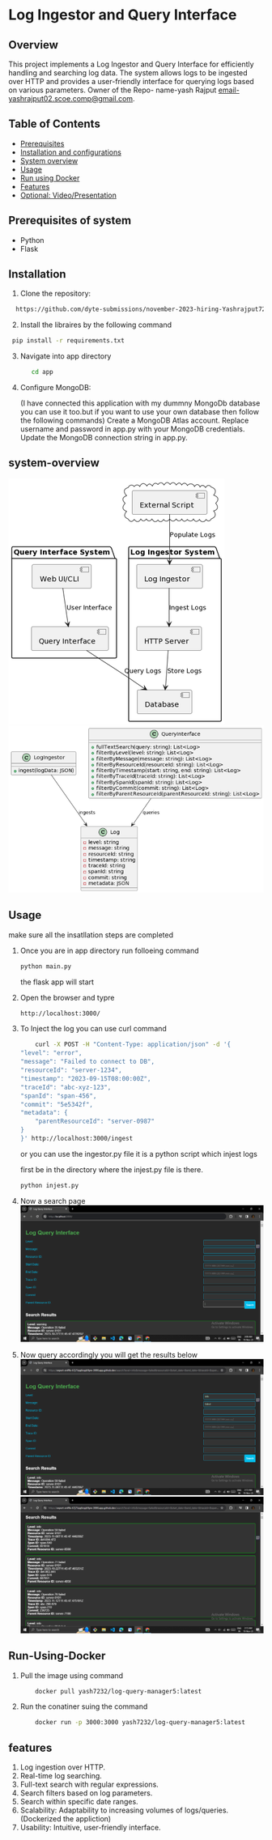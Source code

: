 # Log Ingestor and Query Interface

## Overview

This project implements a Log Ingestor and Query Interface for efficiently handling and searching log data. The system allows logs to be ingested over HTTP and provides a user-friendly interface for querying logs based on various parameters.
Owner of the Repo-
name-yash Rajput
email-yashrajput02.scoe.comp@gmail.com.

## Table of Contents

- [Prerequisites](#prerequisites)
- [Installation and configurations](#installation)
- [System overview](#system-overview)
- [Usage](#usage)
- [Run using Docker](#Run-Using-Docker)
- [Features](#features)
- [Optional: Video/Presentation](#optional-videopresentation)

## Prerequisites of system

- Python
- Flask

## Installation

1. Clone the repository:
 ```bash
   https://github.com/dyte-submissions/november-2023-hiring-Yashrajput7232.git
   ```

2. Install the libraires by the following command
  ```bash 
   pip install -r requirements.txt
   ```
3. Navigate into app directory
    ```bash
       cd app
    ```

4. Configure MongoDB:

    (I have connected this application with my dummny MongoDb database you can use it too.but if you want to use your own database then follow the following commands)
    Create a MongoDB Atlas account.
    Replace username and password in app.py with your MongoDB credentials.
    Update the MongoDB connection string in app.py.


## system-overview
![screenshots](screenshots/sys.png)
![screenshots](screenshots/classdiag.png)


## Usage

make sure all the insatllation steps are completed

1. Once you are in app directory run folloeing command
    ```bash
    python main.py
    ```
    the flask app will start 
2. Open the browser and typre 
    ```bash
    http://localhost:3000/
3. To Inject the log you can use curl command 
    ```bash
        curl -X POST -H "Content-Type: application/json" -d '{
    "level": "error",
    "message": "Failed to connect to DB",
    "resourceId": "server-1234",
    "timestamp": "2023-09-15T08:00:00Z",
    "traceId": "abc-xyz-123",
    "spanId": "span-456",
    "commit": "5e5342f",
    "metadata": {
        "parentResourceId": "server-0987"
    }
    }' http://localhost:3000/ingest
    ```
    or you can use the ingestor.py file
    it is a python script which injest logs 

    first be in the directory where the injest.py file is there.

    ```bash
    python injest.py
    ```

3. Now a search page 
    ![screenshots](screenshots/index.png)

4. Now query accordingly you will get the results below
     ![screenshots](screenshots/query.png)
     ![screenshots](screenshots/output.png)
    
## Run-Using-Docker

1. Pull the image using command
    ```bash
        docker pull yash7232/log-query-manager5:latest
    ```
2. Run the conatiner suing the command 
    ``` bash 
        docker run -p 3000:3000 yash7232/log-query-manager5:latest
    ```

## features 

   1. Log ingestion over HTTP.
   2. Real-time log searching.
   3. Full-text search with regular expressions.
   4. Search filters based on log parameters.
   5. Search within specific date ranges.
   6. Scalability: Adaptability to increasing volumes of logs/queries.(Dockerized the appliction)
   7. Usability: Intuitive, user-friendly interface.



   


